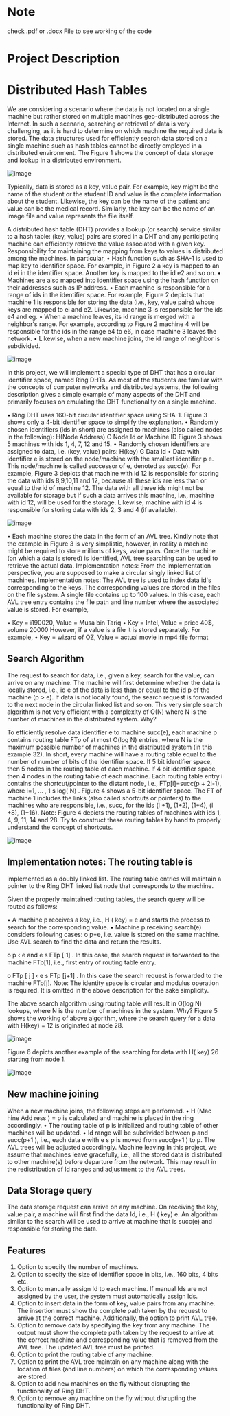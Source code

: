 # Note
check .pdf or .docx File to see working of the code

# Project Description


# Distributed Hash Tables

We are considering a scenario where the data is not located on a single machine but rather stored 
on multiple machines geo-distributed across the Internet. In such a scenario, searching or 
retrieval of data is very challenging, as it is hard to determine on which machine the required 
data is stored. The data structures used for efficiently search data stored on a single machine 
such as hash tables cannot be directly employed in a distributed environment. The Figure 1 shows 
the concept of data storage and lookup in a distributed environment.


![image](https://user-images.githubusercontent.com/52560435/153756129-961ed552-02b5-4ae5-82f6-81f949f3e133.png)





Typically, data is stored as a key, value pair. For example, key might be the name of the student 
or the student ID and value is the complete information about the student. Likewise, the key can be 
the name of the patient and value can be the medical record. Similarly, the key can be the name of 
an image file and value represents the file itself.



A distributed hash table (DHT) provides a lookup (or search) service similar to a hash table: (key, 
value) pairs are stored in a DHT and any participating machine can efficiently retrieve the value 
associated with a given key. Responsibility for maintaining the mapping from keys to values is 
distributed among the machines. In particular,
•  Hash function such as SHA-1 is used to map key to identifier space. For example, in Figure 2 a 
key is mapped to an id ei in the identifier space. Another key is mapped to the id e2 and so on.
•  Machines are also mapped into identifier space using the hash function on their addresses such 
as IP address.
•  Each machine is responsible for a range of ids in the identifier space. For example, Figure 2 
depicts that machine 1 is responsible for storing the data (i.e., key, value pairs) whose keys are 
mapped to ei and e2. Likewise, machine 3 is responsible for the ids e4 and eg.
•  When a machine leaves, its id range is merged with a neighbor's range. For example, according to 
Figure 2 machine 4 will be responsible for the ids in the range e4 to e6, in case machine 3 leaves 
the network.
•  Likewise, when a new machine joins, the id range of neighbor is subdivided.


![image](https://user-images.githubusercontent.com/52560435/153756165-e7d3e585-4ffc-4b08-abf8-50c7239c81bb.png)


In this project, we will implement a special type of DHT that has a circular identifier space, 
named Ring DHTs. As most of the students are familiar with the concepts of computer networks and 
distributed systems, the following description gives a simple example of many aspects of the DHT 
and primarily focuses on emulating the DHT functionality on a single machine.






•  Ring DHT uses 160-bit circular identifier space using SHA-1. Figure 3 shows only a 4-bit 
identifier space to simplify the explanation.
•  Randomly chosen identifiers (ids in short) are assigned to machines (also called nodes in the 
following): H(Node Address) O Node Id or Machine ID
Figure 3 shows 5 machines with ids 1, 4, 7, 12 and 15.
•  Randomly chosen identifiers are assigned to data, i.e. (key, value) pairs: H(key) G Data Id
•  Data with identifier e is stored on the node/machine with the smallest identifier p  e. This 
node/machine is called successor of e, denoted as succ(e). For example, Figure 3 depicts that 
machine with id 12 is responsible for storing the data with ids 8,9,10,11 and 12, because all these 
ids are less than or equal to the id of machine 12. The data with all these ids might not be 
available for storage but if such a data arrives this machine, i.e., machine with id 12, will be 
used for the storage. Likewise, machine with id 4 is responsible for storing data with ids 2, 3 and 
4 (if available).


![image](https://user-images.githubusercontent.com/52560435/153756180-3a35a117-7eb3-4c95-a7ab-bfd480646dc6.png)



•  Each machine stores the data in the form of an AVL tree. Kindly note that the example in Figure 
3 is very simplistic, however, in reality a machine might be required to store millions of keys, 
value pairs. Once the machine (on which a data is stored) is identified, AVL tree searching can be 
used to retrieve the actual data.
Implementation notes: From the implementation perspective, you are supposed to make a circular 
singly linked list of machines.
Implementation notes: The AVL tree is used to index data id's corresponding to the keys. The 
corresponding values are stored in the files on the file system. A single file contains up to 100 
values. In this case, each AVL tree entry contains the file path and line number where the 
associated value is stored. For example,
 
•  Key = i190020, Value = Musa bin Tariq
•  Key = Intel, Value = price 40$, volume 20000
However, if a value is a file it is stored separately. For example,
•  Key = wizard of OZ, Value = actual movie in mp4 file format

## Search Algorithm
The request to search for data, i.e., given a key, search for the value, can arrive on any machine. 
The machine will first determine whether the data is locally stored, i.e., id e of the data is less 
than or equal to the id p of the machine (p > e). If data is not locally found, the search request 
is forwarded to the next node in the circular linked list and so on. This very simple search 
algorithm is not very efficient with a complexity of O(N) where N is the number of machines in the 
distributed system. Why?

To efficiently resolve data identifier e to machine succ(e), each machine p contains routing table 
FTp of at most O(log N) entries, where N is the maximum possible number of machines in the 
distributed system (in this example 32). In short, every machine will have a routing table equal to 
the number of number of bits of the identifier space. If 5 bit identifier space, then 5 nodes in 
the routing table of each machine. If 4 bit identifier space, then 4 nodes in the routing table of 
each machine. Each routing table entry i contains the shortcut/pointer to the distant node, i.e., 
FTp[i]=succ(p + 2i-1), where  i=1, ... , 1 s log( N) . Figure 4 shows a 5-bit identifier space. The 
FT of machine 1 includes the links (also called shortcuts or pointers) to the machines who are 
responsible, i.e., succ, for the ids (l +1), (1+2), (1+4), (l +8), (1+16).
Note: Figure 4 depicts the routing tables of machines with ids 1, 4, 9, 11, 14 and 28. Try to 
construct these routing tables by hand to properly understand the concept of shortcuts.

![image](https://user-images.githubusercontent.com/52560435/153756228-08047c1c-b157-4ada-97a9-3991f0856e88.png)

## Implementation notes: The routing table is 
implemented as a doubly linked list. The routing table entries will maintain a pointer to the Ring 
DHT linked list node that corresponds to the machine.

Given the properly maintained routing tables, the search query will be routed as follows:

•  A machine p receives a key, i.e., H ( key) = e and starts the process to search for the
corresponding value.
•  Machine p receiving search(e) considers following cases:
o  p=e, i.e. value is stored on the same machine. Use AVL search to find the data and return the 
results.

o  p ‹ e and e s FTp [ 1] . In this case, the search request is forwarded to the machine FTp[1], 
i.e., first entry of routing table entry.

o  FTp [ j ] ‹ e s FTp [j+1] . In this case the search request is forwarded to the machine FTp[j].
Note: The identity space is circular and modulus operation is required. It is omitted in the above 
description for the sake simplicity.

The above search algorithm using routing table will result in O(log  N) lookups, where N is the 
number of machines in the system. Why? Figure 5 shows the working of above algorithm, where the 
search query for a data with H(key)  =  12  is originated at node 28.


![image](https://user-images.githubusercontent.com/52560435/153756246-0fb19397-25b0-41d3-8fe0-205a81649ece.png)


Figure 6 depicts another example of the searching for data with H( key)    26 starting from node 1.



![image](https://user-images.githubusercontent.com/52560435/153756273-466b26a7-2c65-4a6c-80ac-6022b3222f8a.png)

## New machine joining

When a new machine joins, the following steps are performed.
•  H (Mac hine  Add ress )  =  p is calculated and machine is placed in the ring accordingly.
•  The routing table of p is initialized and routing table of other machines will be updated.
•  Id range will be subdivided between p and succ(p+1 ), i.e., each data e with e s  p is moved 
from succ(p+1 ) to p. The AVL trees will be adjusted accordingly.
Machine leaving
In this project, we assume that machines leave gracefully, i.e., all the stored data is distributed 
to other machine(s) before departure from the network. This may result in the redistribution of Id 
ranges and adjustment to the AVL trees.

## Data Storage query
The data storage request can arrive on any machine. On receiving the key, value pair, a machine 
will first find the data Id, i.e., H ( key)    e. An algorithm similar to the search will be used 
to arrive at machine that is succ(e) and responsible for storing the data.


## Features
1. Option to specify the number of machines.
2. Option to specify the size of identifier space in bits, i.e., 160 bits, 4 bits etc.
3. Option to manually assign Id to each machine. If manual Ids are not assigned by the user, the 
system must automatically assign Ids.
4. Option to insert data in the form of key, value pairs from any machine. The insertion must show 
the complete path taken by the request to arrive at the correct machine. Additionally, the option 
to print AVL tree.
5. Option to remove data by specifying the key from any machine. The output must show the complete 
path taken by the request to arrive at the correct machine and corresponding value that is removed 
from the AVL tree. The updated AVL tree must be printed.
6. Option to print the routing table of any machine.
7. Option to print the AVL tree maintain on any machine along with the location of files (and line 
numbers) on which the corresponding values are stored.
8. Option to add new machines on the fly without disrupting the functionality of Ring DHT.
9. Option to remove any machine on the fly without disrupting the functionality of Ring DHT.



